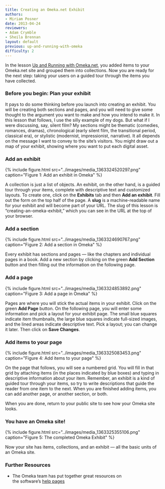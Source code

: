 ```yaml
---
title: Creating an Omeka.net Exhibit
authors:
- Miriam Posner
date: 2013-04-24
reviewers:
- Adam Crymble
- Sheila Brennan
layout: default
previous: up-and-running-with-omeka
difficulty: 2
---
```


In the lesson [Up and Running with Omeka.net][], you added items to your
Omeka.net site and grouped them into collections. Now you are ready for
the next step: taking your users on a guided tour through the items you
have collected.

### Before you begin: Plan your exhibit

It pays to do some thinking before you launch into creating an exhibit.
You will be creating both sections and pages, and you will need to give
some thought to the argument you want to make and how you intend to make
it. In this lesson that follows, I use the silly example of my dogs. But
what if I were discussing, say, silent film? My sections might be
thematic (comedies, romances, dramas), chronological (early silent film,
the transitional period, classical era), or stylistic (modernist,
impressionist, narrative). It all depends on the message I want to
convey to the site’s visitors. You might draw out a map of your exhibit,
showing where you want to put each digital asset.

### Add an exhibit

{% include figure.html src="../images/media_1363324520297.png" caption="Figure 1: Add an exhibit in Omeka" %}

A collection is just a list of objects. An exhibit, on the other hand,
is a guided tour through your items, complete with descriptive text and
customized layouts. To create one, click on the **Exhibits** tab and
then **Add an exhibit**. Fill out the form on the top half of the page.
A **slug** is a machine-readable name for your exhibit and will become
part of your URL. The slug of this lesson is
“creating-an-omeka-exhibit,” which you can see in the URL at the top of
your browser.

### Add a section

{% include figure.html src="../images/media_1363324690767.png" caption="Figure 2: Add a section in Omeka" %}

Every exhibit has sections and pages — like the chapters and individual
pages in a book. Add a new section by clicking on the green **Add
Section** button and then filling out the information on the following
page.

### Add a page

{% include figure.html src="../images/media_1363324853892.png" caption="Figure 3: Add a page in Omeka" %}

Pages are where you will stick the actual items in your exhibit. Click
on the green **Add Page** button. On the following page, you will enter
some information and pick a layout for your exhibit page. The small blue
squares indicate item thumbnails, the large blue squares indicate
full-sized images, and the lined areas indicate descriptive text. Pick a
layout; you can change it later. Then click on **Save Changes**.

### Add items to your page

{% include figure.html src="../images/media_1363325083453.png" caption="Figure 4: Add items to your page" %}

On the page that follows, you will see a numbered grid. You will fill in
that grid by attaching items (in the places indicated by blue boxes) and
typing in descriptive information about your item. Remember, an exhibit
is a kind of guided tour through your items, so try to write
descriptions that guide the reader from one item to the next. When you
are finished adding items, you can add another page, or another section,
or both.

When you are done, return to your public site to see how your Omeka site
looks.

### You have an Omeka site!

{% include figure.html src="../images/media_1363325355106.png" caption="Figure 5: The completed Omeka Exhibit" %}

Now your site has items, collections, and an exhibit — all the basic
units of an Omeka site.

### Further Resources

-   The Omeka team has put together great resources on
    the software’s [help pages][]

  [Up and Running with Omeka.net]: /lessons/up-and-running-with-omeka
  [help pages]: http://info.omeka.net/
